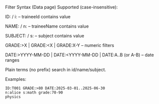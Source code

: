 Filter Syntax (Data page)
Supported (case-insensitive):

ID:<value> / i:<value> – traineeId contains value

NAME:<value> / n:<value> – traineeName contains value

SUBJECT:<value> / s:<value> – subject contains value

GRADE:>X | GRADE:<X | GRADE:X-Y – numeric filters

DATE:>YYYY-MM-DD | DATE:<YYYY-MM-DD | DATE:A..B (or A-B) – date ranges

Plain terms (no prefix) search in id/name/subject.

Examples:
```vbnet
ID:T001 GRADE:>80 DATE:2025-03-01..2025-06-30
n:alice s:math grade:70-90
physics
```
